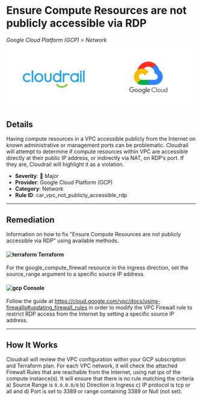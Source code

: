 # Ensure Compute Resources are not publicly accessible via RDP

*Google Cloud Platform (GCP) > Network*

![Cloudrail and Google Cloud Platform (GCP) logos](../images/cloudrail_gcp.png)

## Details
Having compute resources in a VPC accessible publicly from the Internet on known administrative or management ports can be problematic. Cloudrail will attempt to determine if compute resources within VPC are accessible directly at their public IP address, or indirectly via NAT, on RDP’s port. If they are, Cloudrail will highlight it as a violation.

- **Severity**: 🔴 Major
- **Provider**: Google Cloud Platform (GCP)
- **Category**: Network
- **Rule ID**: car_vpc_not_publicly_accessible_rdp

---

## Remediation
Information on how to fix "Ensure Compute Resources are not publicly accessible via RDP" using available methods.


####  <img src="../_media/emojis/terraform.png" alt="terraform" width="20"/>  Terraform
For the google_compute_firewall resource in the ingress direction, set the source_range argument to a specific source IP address.










####  <img src="../_media/emojis/gcp.png" alt="gcp" width="20"/> Console
Follow the guide at <https://cloud.google.com/vpc/docs/using-firewalls#updating_firewall_rules> in order to modify the VPC Firewall rule to restrict RDP access from the Internet by setting a specific source IP address.




---

## How It Works
Cloudrail will review the VPC configuration within your GCP subscription and Terraform plan. For each VPC network, it will check the attached Firewall Rules that are reachable from the Internet, using nat ips of the compute instance(s). It will ensure that there is no rule matching the criteria a) Source Range is `0.0.0.0/0` b) Direction is Ingress c) IP protocol is tcp or all and d) Port is set to 3389 or range containing 3389 or Null (not set).